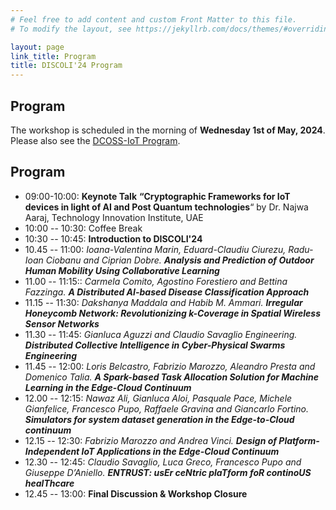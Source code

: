 ```yaml
---
# Feel free to add content and custom Front Matter to this file.
# To modify the layout, see https://jekyllrb.com/docs/themes/#overriding-theme-defaults

layout: page
link_title: Program
title: DISCOLI'24 Program
---
```


## Program

The workshop is scheduled in the morning of **Wednesday 1st of May, 2024**.
Please also see the [DCOSS-IoT Program](https://dcoss.org/dcoss24/program/).

## Program

* 09:00-10:00: __Keynote Talk__ **“Cryptographic Frameworks for IoT devices in light of AI and Post Quantum technologies**“ by Dr. Najwa Aaraj, Technology Innovation Institute, UAE
* 10:00 -- 10:30: Coffee Break
* 10:30 -- 10:45: **Introduction to DISCOLI'24**
* 10.45 -- 11:00: _Ioana-Valentina Marin, Eduard-Claudiu Ciurezu, Radu-Ioan Ciobanu and Ciprian Dobre._ ***Analysis and Prediction of Outdoor Human Mobility Using Collaborative Learning***
* 11.00 -- 11:15:: _Carmela Comito, Agostino Forestiero and Bettina Fazzinga._ ***A Distributed AI-based Disease Classification Approach***
* 11.15 -- 11:30: _Dakshanya Maddala and Habib M. Ammari._ ***Irregular Honeycomb Network: Revolutionizing k-Coverage in Spatial Wireless Sensor Networks***
* 11.30 -- 11:45: _Gianluca Aguzzi and Claudio Savaglio Engineering._ ***Distributed Collective Intelligence in Cyber-Physical Swarms Engineering***
* 11.45 -- 12:00: _Loris Belcastro, Fabrizio Marozzo, Aleandro Presta and Domenico Talia._ ***A Spark-based Task Allocation Solution for Machine Learning in the Edge-Cloud Continuum***
* 12.00 -- 12:15: _Nawaz Ali, Gianluca Aloi, Pasquale Pace, Michele Gianfelice, Francesco Pupo, Raffaele Gravina and Giancarlo Fortino._ ***Simulators for system dataset generation in the Edge-to-Cloud continuum***
* 12.15 -- 12:30: _Fabrizio Marozzo and Andrea Vinci._ ***Design of Platform-Independent IoT Applications in the Edge-Cloud Continuum***
* 12.30 -- 12:45: _Claudio Savaglio, Luca Greco, Francesco Pupo and Giuseppe D’Aniello._ ***ENTRUST: usEr ceNtric plaTform foR continoUS healThcare***
* 12.45 -- 13:00: **Final Discussion & Workshop Closure**
